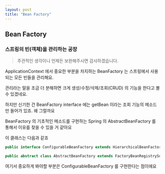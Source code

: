```yaml
---
layout: post
title: "Bean Factory"
---
```


## Bean Factory

### 스프링의 빈(객체)을 관리하는 공장

> 주관적인 생각이니 언제든 보완해주시면 감사하겠습니다.

ApplicationContext 에서 중요한 부분을 차지하는 BeanFactory 는 스프링에서 사용되는 모든 빈들을 관리해요.

관리라는 말을 조금 더 분해하면 크게 생성/수정/삭제/조회(CRUD) 의 기능을 한다고 볼 수 있겠네요.

하지만 신기한 건 BeanFactory interface 에는 getBean 이라는 조회 기능의 메소드만 들어가 있죠. 왜 그럴까요

BeanFactory 의 기초적인 메소드를 구현하는 Spring 의 AbstractBeanFactory 를 통해서 이유를 찾을 수 있을 거 같아요

이 클래스는 다음과 같죠

```java
public interface ConfigurableBeanFactory extends HierarchicalBeanFactory, SingletonBeanRegistry {}

public abstract class AbstractBeanFactory extends FactoryBeanRegistrySupport implements ConfigurableBeanFactory {}
```

여기서 중요하게 봐야할 부분은 ConfigurableBeanFactory 를 구현한다는 점이에요
